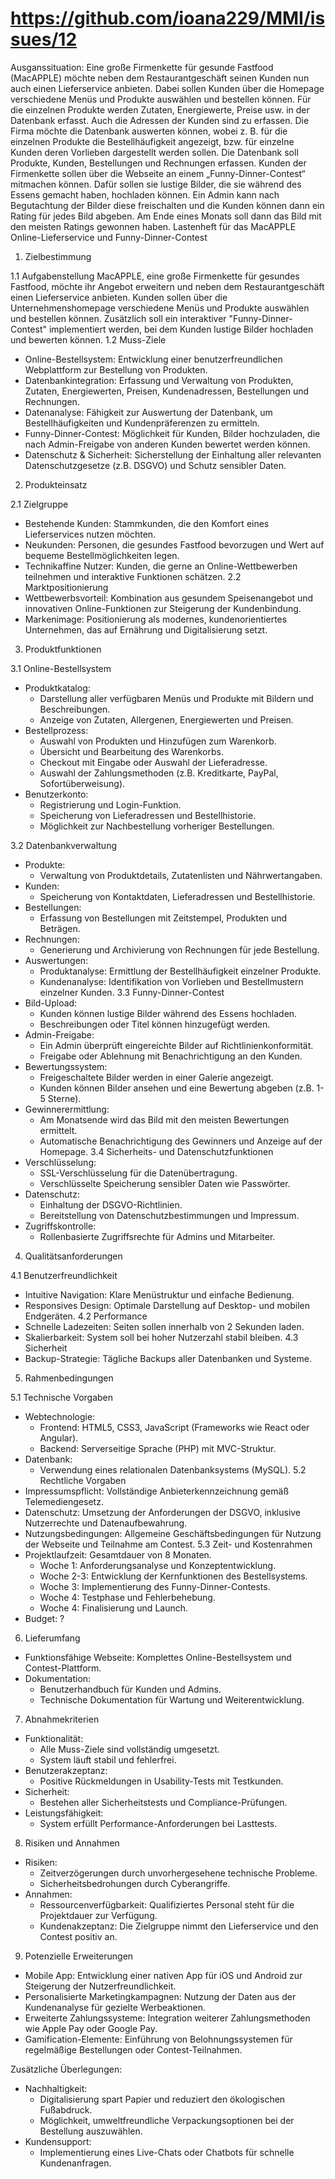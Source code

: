 # https://github.com/ioana229/MMI/issues/12

Ausganssituation: Eine große Firmenkette für gesunde Fastfood (MacAPPLE) möchte neben dem Restaurantgeschäft seinen Kunden nun auch einen Lieferservice anbieten. Dabei sollen Kunden über die Homepage verschiedene Menüs und Produkte auswählen und bestellen können. Für die einzelnen Produkte werden Zutaten, Energiewerte, Preise usw. in der Datenbank erfasst. Auch die Adressen der Kunden sind zu erfassen. Die Firma möchte die Datenbank auswerten können, wobei z. B. für die einzelnen Produkte die Bestellhäufigkeit angezeigt, bzw. für einzelne Kunden deren Vorlieben dargestellt werden sollen. Die Datenbank soll Produkte, Kunden, Bestellungen und Rechnungen erfassen. Kunden der Firmenkette sollen über die Webseite an einem „Funny-Dinner-Contest“ mitmachen können. Dafür sollen sie lustige Bilder, die sie während des Essens gemacht haben, hochladen können. Ein Admin kann nach Begutachtung der Bilder diese freischalten und die Kunden können dann ein Rating für jedes Bild abgeben. Am Ende eines Monats soll dann das Bild mit den meisten Ratings gewonnen haben.
Lastenheft für das MacAPPLE Online-Lieferservice und Funny-Dinner-Contest

1. Zielbestimmung
   
1.1 Aufgabenstellung
MacAPPLE, eine große Firmenkette für gesundes Fastfood, möchte ihr Angebot erweitern und neben dem Restaurantgeschäft einen Lieferservice anbieten. Kunden sollen über die Unternehmenshomepage verschiedene Menüs und Produkte auswählen und bestellen können. Zusätzlich soll ein interaktiver "Funny-Dinner-Contest" implementiert werden, bei dem Kunden lustige Bilder hochladen und bewerten können.
1.2 Muss-Ziele
* Online-Bestellsystem: Entwicklung einer benutzerfreundlichen Webplattform zur Bestellung von Produkten.
* Datenbankintegration: Erfassung und Verwaltung von Produkten, Zutaten, Energiewerten, Preisen, Kundenadressen, Bestellungen und Rechnungen.
* Datenanalyse: Fähigkeit zur Auswertung der Datenbank, um Bestellhäufigkeiten und Kundenpräferenzen zu ermitteln.
* Funny-Dinner-Contest: Möglichkeit für Kunden, Bilder hochzuladen, die nach Admin-Freigabe von anderen Kunden bewertet werden können.
* Datenschutz & Sicherheit: Sicherstellung der Einhaltung aller relevanten Datenschutzgesetze (z.B. DSGVO) und Schutz sensibler Daten.

2. Produkteinsatz
   
2.1 Zielgruppe
* Bestehende Kunden: Stammkunden, die den Komfort eines Lieferservices nutzen möchten.
* Neukunden: Personen, die gesundes Fastfood bevorzugen und Wert auf bequeme Bestellmöglichkeiten legen.
* Technikaffine Nutzer: Kunden, die gerne an Online-Wettbewerben teilnehmen und interaktive Funktionen schätzen.
2.2 Marktpositionierung
* Wettbewerbsvorteil: Kombination aus gesundem Speisenangebot und innovativen Online-Funktionen zur Steigerung der Kundenbindung.
* Markenimage: Positionierung als modernes, kundenorientiertes Unternehmen, das auf Ernährung und Digitalisierung setzt.

3. Produktfunktionen
   
3.1 Online-Bestellsystem
* Produktkatalog:
    * Darstellung aller verfügbaren Menüs und Produkte mit Bildern und Beschreibungen.
    * Anzeige von Zutaten, Allergenen, Energiewerten und Preisen.
* Bestellprozess:
    * Auswahl von Produkten und Hinzufügen zum Warenkorb.
    * Übersicht und Bearbeitung des Warenkorbs.
    * Checkout mit Eingabe oder Auswahl der Lieferadresse.
    * Auswahl der Zahlungsmethoden (z.B. Kreditkarte, PayPal, Sofortüberweisung).
* Benutzerkonto:
    * Registrierung und Login-Funktion.
    * Speicherung von Lieferadressen und Bestellhistorie.
    * Möglichkeit zur Nachbestellung vorheriger Bestellungen.
      
3.2 Datenbankverwaltung

* Produkte:
    * Verwaltung von Produktdetails, Zutatenlisten und Nährwertangaben.
* Kunden:
    * Speicherung von Kontaktdaten, Lieferadressen und Bestellhistorie.
* Bestellungen:
    * Erfassung von Bestellungen mit Zeitstempel, Produkten und Beträgen.
* Rechnungen:
    * Generierung und Archivierung von Rechnungen für jede Bestellung.
* Auswertungen:
    * Produktanalyse: Ermittlung der Bestellhäufigkeit einzelner Produkte.
    * Kundenanalyse: Identifikation von Vorlieben und Bestellmustern einzelner Kunden.
3.3 Funny-Dinner-Contest
* Bild-Upload:
    * Kunden können lustige Bilder während des Essens hochladen.
    * Beschreibungen oder Titel können hinzugefügt werden.
* Admin-Freigabe:
    * Ein Admin überprüft eingereichte Bilder auf Richtlinienkonformität.
    * Freigabe oder Ablehnung mit Benachrichtigung an den Kunden.
* Bewertungssystem:
    * Freigeschaltete Bilder werden in einer Galerie angezeigt.
    * Kunden können Bilder ansehen und eine Bewertung abgeben (z.B. 1-5 Sterne).
* Gewinnerermittlung:
    * Am Monatsende wird das Bild mit den meisten Bewertungen ermittelt.
    * Automatische Benachrichtigung des Gewinners und Anzeige auf der Homepage.
3.4 Sicherheits- und Datenschutzfunktionen
* Verschlüsselung:
    * SSL-Verschlüsselung für die Datenübertragung.
    * Verschlüsselte Speicherung sensibler Daten wie Passwörter.
* Datenschutz:
    * Einhaltung der DSGVO-Richtlinien.
    * Bereitstellung von Datenschutzbestimmungen und Impressum.
* Zugriffskontrolle:
    * Rollenbasierte Zugriffsrechte für Admins und Mitarbeiter.

4. Qualitätsanforderungen
   
4.1 Benutzerfreundlichkeit
* Intuitive Navigation: Klare Menüstruktur und einfache Bedienung.
* Responsives Design: Optimale Darstellung auf Desktop- und mobilen Endgeräten.
4.2 Performance
* Schnelle Ladezeiten: Seiten sollen innerhalb von 2 Sekunden laden.
* Skalierbarkeit: System soll bei hoher Nutzerzahl stabil bleiben.
4.3 Sicherheit
* Backup-Strategie: Tägliche Backups aller Datenbanken und Systeme.

5. Rahmenbedingungen
   
5.1 Technische Vorgaben
* Webtechnologie:
    * Frontend: HTML5, CSS3, JavaScript (Frameworks wie React oder Angular).
    * Backend: Serverseitige Sprache (PHP) mit MVC-Struktur.
* Datenbank:
    * Verwendung eines relationalen Datenbanksystems (MySQL).
5.2 Rechtliche Vorgaben
* Impressumspflicht: Vollständige Anbieterkennzeichnung gemäß Telemediengesetz.
* Datenschutz: Umsetzung der Anforderungen der DSGVO, inklusive Nutzerrechte und Datenaufbewahrung.
* Nutzungsbedingungen: Allgemeine Geschäftsbedingungen für Nutzung der Webseite und Teilnahme am Contest.
5.3 Zeit- und Kostenrahmen
* Projektlaufzeit: Gesamtdauer von 8 Monaten.
    * Woche 1: Anforderungsanalyse und Konzeptentwicklung.
    * Woche 2-3: Entwicklung der Kernfunktionen des Bestellsystems.
    * Woche 3: Implementierung des Funny-Dinner-Contests.
    * Woche 4: Testphase und Fehlerbehebung.
    * Woche 4: Finalisierung und Launch.
* Budget: ?

6. Lieferumfang
   
* Funktionsfähige Webseite: Komplettes Online-Bestellsystem und Contest-Plattform.
* Dokumentation:
    * Benutzerhandbuch für Kunden und Admins.
    * Technische Dokumentation für Wartung und Weiterentwicklung.

7. Abnahmekriterien
   
* Funktionalität:
    * Alle Muss-Ziele sind vollständig umgesetzt.
    * System läuft stabil und fehlerfrei.
* Benutzerakzeptanz:
    * Positive Rückmeldungen in Usability-Tests mit Testkunden.
* Sicherheit:
    * Bestehen aller Sicherheitstests und Compliance-Prüfungen.
* Leistungsfähigkeit:
    * System erfüllt Performance-Anforderungen bei Lasttests.

8. Risiken und Annahmen
   
* Risiken:
    * Zeitverzögerungen durch unvorhergesehene technische Probleme.
    * Sicherheitsbedrohungen durch Cyberangriffe.
* Annahmen:
    * Ressourcenverfügbarkeit: Qualifiziertes Personal steht für die Projektdauer zur Verfügung.
    * Kundenakzeptanz: Die Zielgruppe nimmt den Lieferservice und den Contest positiv an.

9. Potenzielle Erweiterungen
    
* Mobile App: Entwicklung einer nativen App für iOS und Android zur Steigerung der Nutzerfreundlichkeit.
* Personalisierte Marketingkampagnen: Nutzung der Daten aus der Kundenanalyse für gezielte Werbeaktionen.
* Erweiterte Zahlungssysteme: Integration weiterer Zahlungsmethoden wie Apple Pay oder Google Pay.
* Gamification-Elemente: Einführung von Belohnungssystemen für regelmäßige Bestellungen oder Contest-Teilnahmen.

Zusätzliche Überlegungen:
* Nachhaltigkeit:
    * Digitalisierung spart Papier und reduziert den ökologischen Fußabdruck.
    * Möglichkeit, umweltfreundliche Verpackungsoptionen bei der Bestellung auszuwählen.
* Kundensupport:
    * Implementierung eines Live-Chats oder Chatbots für schnelle Kundenanfragen.

